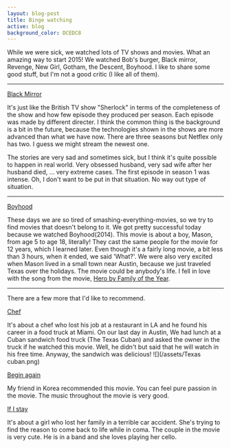 ```yaml
---
layout: blog-post
title: Binge watching
active: blog
background_color: DCEDC8
---
```


While we were sick, we watched lots of TV shows and movies. What an amazing way to start 2015! We watched Bob's burger, Black mirror, Revenge, New Girl, Gotham, the Descent, Boyhood. I like to share some good stuff, but I'm not a good critic (I like all of them). 

----------
[Black Mirror](http://www.imdb.com/title/tt2085059/)

It's just like the British TV show "Sherlock" in terms of the completeness of the show and how few episode they produced per season. Each episode was made by different directer. I think the common thing is the background is a bit in the future, because the technologies shown in the shows are more advanced than what we have now. There are three seasons but Netflex only has two. I guess we might stream the newest one.

The stories are very sad and sometimes sick, but I think it's quite possible to happen in real world. Very obsessed husband, very sad wife after her husband died, ... very extreme cases. The first episode in season 1 was intense. Oh, I don't want to be put in that situation. No way out type of situation. 

----------
[Boyhood](http://www.imdb.com/title/tt1065073/?ref_=nv_sr_1)

These days we are so tired of smashing-everything-movies, so we try to find movies that doesn't belong to it. We got pretty successful today because we watched Boyhood(2014). This movie is about a boy, Mason, from age 5 to age 18, literally! They cast the same people for the movie for 12 years, which I learned later. Even though it's a fairly long movie, a bit less than 3 hours, when it ended, we said 'What?'. We were also very excited when Mason lived in a small town near Austin, because we just traveled Texas over the holidays. The movie could be anybody's life. I fell in love with the song from the movie, [Hero by Family of the Year](https://www.youtube.com/watch?v=mHeK0Cwr9sg). 

----------
There are a few more that I'd like to recommend. 

[Chef](http://www.imdb.com/title/tt2883512/?ref_=nv_sr_1)

It's about a chef who lost his job at a restaurant in LA and he found his career in a food truck at Miami. On our last day in Austin, We had lunch at a Cuban sandwich food truck (The Texas Cuban) and asked the owner in the truck if he watched this movie. Well, he didn't but said that he will watch in his free time. Anyway, the sandwich was delicious!
![](/assets/Texas cuban.png)

[Begin again](http://www.imdb.com/title/tt1980929/?ref_=tt_rec_tti)

My friend in Korea recommended this movie. You can feel pure passion in the movie. The music throughout the movie is very good.

[If I stay](http://www.imdb.com/title/tt1355630/?ref_=fn_al_tt_1)

It's about a girl who lost her family in a terrible car accident. She's trying to find the reason to come back to life while in coma. The couple in the movie is very cute. He is in a band and she loves playing her cello. 





